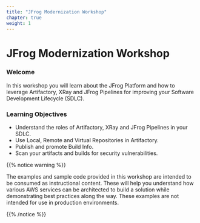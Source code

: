 ```yaml
---
title: "JFrog Modernization Workshop"
chapter: true
weight: 1
---
```


# JFrog Modernization Workshop

### Welcome

In this workshop you will learn about the JFrog Platform and how to leverage Artifactory, XRay and JFrog Pipelines for improving your Software Development Lifecycle (SDLC).

### Learning Objectives
- Understand the roles of Artifactory, XRay and JFrog Pipelines in your SDLC.
- Use Local, Remote and Virtual Repositories in Artifactory.
- Publish and promote Build Info.
- Scan your artifacts and builds for security vulnerabilities.

{{% notice warning %}}
<p style='text-align: left;'>
The examples and sample code provided in this workshop are intended to be consumed as instructional content. These will help you understand how various AWS services can be architected to build a solution while demonstrating best practices along the way. These examples are not intended for use in production environments.
</p>
{{% /notice %}}
